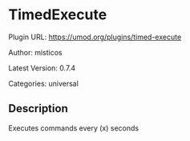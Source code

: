 # TimedExecute

Plugin URL: https://umod.org/plugins/timed-execute

Author: misticos

Latest Version: 0.7.4

Categories: universal

## Description

Executes commands every (x) seconds
